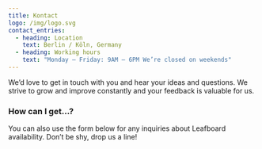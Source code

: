 ```yaml
---
title: Kontact
logo: /img/logo.svg
contact_entries:
  - heading: Location
    text: Berlin / Köln, Germany
  - heading: Working hours
    text: "Monday – Friday: 9AM – 6PM We’re closed on weekends"
---
```


We’d love to get in touch with you and hear your ideas and
questions. We strive to grow and improve constantly and your feedback
is valuable for us.

<h3 class="f4 b lh-title mb2">How can I get…?</h3>

You can also use the form below for any inquiries about Leafboard
availability. Don’t be shy, drop us a line!